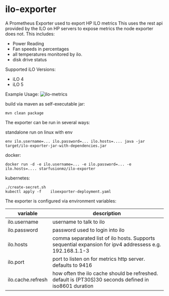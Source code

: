 # ilo-exporter
A Prometheus Exporter used to export HP ILO metrics 
This uses the rest api provided by the ILO on HP servers to expose metrics the node exporter does not.
This includes:
 * Power Reading
 * Fan speeds in percentages
 * all temperatures monitored by ilo.
 * disk drive status

Supported iLO Versions:
  * iLO 4
  * iLO 5

 Example Usage:
![ilo-metrics](https://user-images.githubusercontent.com/718117/54949540-b587e380-4f15-11e9-8725-2062f491e5b4.jpg)

build via maven as self-executable jar:
```
mvn clean package
```
The exporter can be run in several ways:
 
standalone run on linux with env
```
env ilo.username=... ilo.password=... ilo.hosts=.... java -jar target/ilo-exporter-jar-with-dependencies.jar
```
 
docker:
```
docker run -d -e ilo.username=... -e ilo.password=... -e ilo.hosts=.... starfusionmz/ilo-exporter
```
 
kubernetes:
 
``` 
./create-secret.sh
kubectl apply -f 	iloexporter-deployment.yaml 
```

The exporter is configured via environment variables:


| variable          | description                                                                                             |
|-------------------|---------------------------------------------------------------------------------------------------------|
| ilo.username      | username to talk to ilo                                                                                 |
| ilo.password      | password used to login into ilo                                                                         |
| ilo.hosts         | comma separated list of ilo hosts. Supports sequential expansion for ipv4 addressess e.g. 192.168.1.1-3 |
| ilo.port          | port to listen on for metrics http server. defaults to 9416                                             |
| ilo.cache.refresh | how often the ilo cache should be refreshed. default is (PT30S)30 seconds defined in iso8601 duration   |

